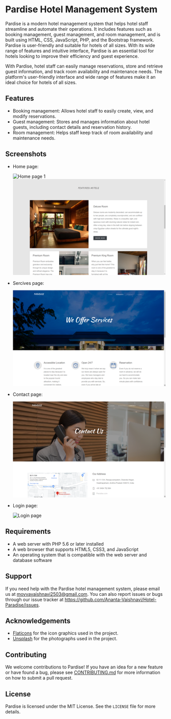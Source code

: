 # Pardise Hotel Management System

Pardise is a modern hotel management system that helps hotel staff streamline and automate their operations. It includes features such as booking management, guest management, and room management, and is built using HTML, CSS, JavaScript, PHP, and the Bootstrap framework. Pardise is user-friendly and suitable for hotels of all sizes. With its wide range of features and intuitive interface, Pardise is an essential tool for hotels looking to improve their efficiency and guest experience.

With Pardise, hotel staff can easily manage reservations, store and retrieve guest information, and track room availability and maintenance needs. The platform's user-friendly interface and wide range of features make it an ideal choice for hotels of all sizes.

## Features
- Booking management: Allows hotel staff to easily create, view, and modify reservations.
- Guest management: Stores and manages information about hotel guests, including contact details and reservation history.
- Room management: Helps staff keep track of room availability and maintenance needs.

## Screenshots


- Home page:

  ![Home page 1](images_md/home-1.png)
  ![Home page 2](images_md/home-2.png)
  
  
- Sercives page:

  ![Services page](images_md/services.png)
  
  
- Contact page:

  ![Contact page](images_md/contact.png)
  
  
- Login page:

  ![Login page](images_md/login.png)



## Requirements
- A web server with PHP 5.6 or later installed
- A web browser that supports HTML5, CSS3, and JavaScript
- An operating system that is compatible with the web server and database software

## Support
If you need help with the Pardise hotel management system, please email us at movvavaishnavi2503@gmail.com. You can also report issues or bugs through our issue tracker at https://github.com/Ananta-Vaishnavi/Hotel-Paradise/issues.

## Acknowledgements
- [Flaticons](https://www.flaticon.com/) for the icon graphics used in the project.
- [Unsplash](https://unsplash.com/) for the photographs used in the project.

## Contributing

We welcome contributions to Pardise! If you have an idea for a new feature or have found a bug, please see [CONTRIBUTING.md](CONTRIBUTING.md) for more information on how to submit a pull request.

## License
Pardise is licensed under the MIT License. See the `LICENSE` file for more details.
